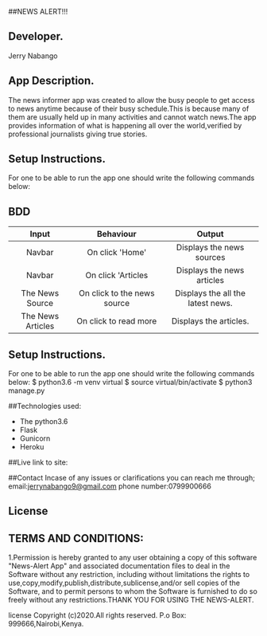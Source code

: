 ##NEWS ALERT!!!

## Developer.
Jerry Nabango

## App Description.
The news informer app was created to allow the busy people to get access to news anytime because of their busy schedule.This is because many of them are usually held up in many activities and cannot watch news.The app provides information of what is happening all over the world,verified by professional journalists giving true stories.

## Setup Instructions.
For one to be able to run the app one should write the following commands below:


## BDD

|Input            |  Behaviour             |       Output       |
| :----------------------:|:---------------:|:------------:|
|Navbar       | On click 'Home' |Displays the news sources
| Navbar| On click 'Articles | Displays the news articles
|The News Source|On click to the news source| Displays the all the latest news.
|The News Articles| On click to read more| Displays the articles.

## Setup Instructions.
For one to be able to run the app one should write the following commands below:
 $ python3.6 -m venv virtual
 $ source virtual/bin/activate
 $ python3 manage.py

##Technologies used:
* The python3.6
* Flask
* Gunicorn
* Heroku


##Live link to site:

##Contact
Incase of any issues or clarifications you can reach me through;
      email:jerrynabango9@gmail.com
      phone number:0799900666

 ## License
  ## TERMS AND CONDITIONS:
  1.Permission is hereby granted to any user obtaining a copy
of this software "News-Alert App" and associated documentation files to deal
in the Software without any restriction, including without limitations the rights
to use,copy,modify,publish,distribute,sublicense,and/or sell
copies of the Software, and to permit persons to whom the Software is
furnished to do so freely without any restrictions.THANK YOU FOR USING THE NEWS-ALERT.

   license Copyright (c)2020.All rights reserved.
    P.o Box: 999666,Nairobi,Kenya.
